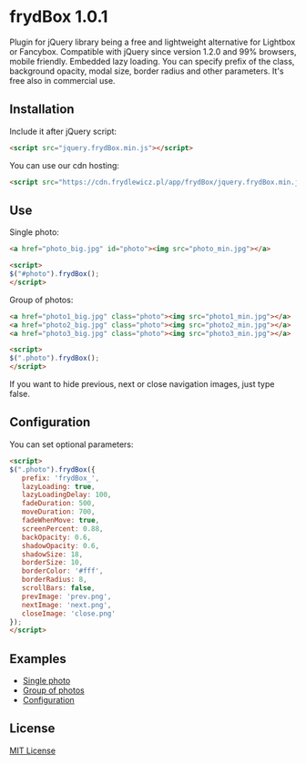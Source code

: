 # frydBox 1.0.1
Plugin for jQuery library being a free and lightweight alternative for Lightbox or Fancybox. Compatible with jQuery since version 1.2.0 and 99% browsers, mobile friendly. Embedded lazy loading. You can specify prefix of the class, background opacity, modal size, border radius and other parameters. It's free also in commercial use.

## Installation
Include it after jQuery script:
```html
<script src="jquery.frydBox.min.js"></script>
```
You can use our cdn hosting:
```html
<script src="https://cdn.frydlewicz.pl/app/frydBox/jquery.frydBox.min.js"></script>
```

## Use
Single photo:
```html
<a href="photo_big.jpg" id="photo"><img src="photo_min.jpg"></a>
```
```html
<script>
$("#photo").frydBox();
</script>
```

Group of photos:
```html
<a href="photo1_big.jpg" class="photo"><img src="photo1_min.jpg"></a>
<a href="photo2_big.jpg" class="photo"><img src="photo2_min.jpg"></a>
<a href="photo3_big.jpg" class="photo"><img src="photo3_min.jpg"></a>
```
```html
<script>
$(".photo").frydBox();
</script>
```
If you want to hide previous, next or close navigation images, just type false.

## Configuration
You can set optional parameters:
```html
<script>
$(".photo").frydBox({
   prefix: 'frydBox_',
   lazyLoading: true,
   lazyLoadingDelay: 100,
   fadeDuration: 500,
   moveDuration: 700,
   fadeWhenMove: true,
   screenPercent: 0.88,
   backOpacity: 0.6,
   shadowOpacity: 0.6,
   shadowSize: 18,
   borderSize: 10,
   borderColor: '#fff',
   borderRadius: 8,
   scrollBars: false,
   prevImage: 'prev.png',
   nextImage: 'next.png',
   closeImage: 'close.png'
});
</script>
```

## Examples
* [Single photo](https://frydlewicz.pl/app/frydBox/examples/single.html)
* [Group of photos](https://frydlewicz.pl/app/frydBox/examples/group.html)
* [Configuration](https://frydlewicz.pl/app/frydBox/examples/conf.html)

## License
[MIT License](LICENSE.txt)
